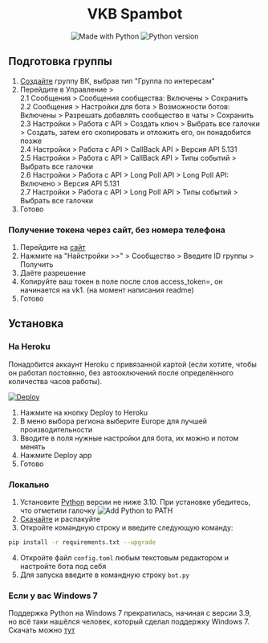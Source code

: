 <h1 align="center">VKB Spambot</h1>
<p align="center">
    <img alt="Made with Python" src="https://img.shields.io/badge/Made%20with-Python-%23FFD242?logo=python&logoColor=white"></img>
	<img alt="Python version" src="https://img.shields.io/badge/python-3.10-blue.svg"></img>
</p>

## Подготовка группы
1. [Создайте](https://vk.com/groups?w=groups_create) группу ВК, выбрав тип "Группа по интересам"
2. Перейдите в Управление ><br>
	2.1 Сообщения > Сообщения сообщества: Включены > Сохранить<br>
	2.2 Сообщения > Настройки для бота > Возможности ботов: Включены > Разрешать добавлять сообщество в чаты > Сохранить<br>
	2.3 Настройки > Работа с API > Создать ключ > Выбрать все галочки > Создать, затем его скопировать и отложить его, он понадобится позже<br>
	2.4 Настройки > Работа с API > CallBack API > Версия API 5.131<br>
	2.5 Настройки > Работа с API > CallBack API > Типы событий > Выбрать все галочки<br>
	2.6 Настройки > Работа с API > Long Poll API > Long Poll API: Включено > Версия API 5.131<br>
	2.7 Настройки > Работа с API > Long Poll API > Типы событий > Выбрать все галочки<br>
3. Готово
### Получение токена через сайт, без номера телефона

1. Перейдите на [сайт](https://vkhost.github.io/)
2. Нажмите на "Найстройки >>" > Сообщество > Введите ID группы > Получить
3. Даёте разрешение
4. Копируйте ваш токен в поле после слов access_token=, он начинается на vk1. (на момент написания readme)
5. Готово

## Установка
### На Heroku
Понадобится аккаунт Heroku с привязанной картой (если хотите, чтобы он работал постоянно, без автооключений после определённого количества часов работы).

[![Deploy](https://www.herokucdn.com/deploy/button.svg)](https://heroku.com/deploy?template=https://github.com/Cl0ckHvH/Vk_SpamBot)

1. Нажмите на кнопку Deploy to Heroku
2. В меню выбора региона выберите Europe для лучшей производительности
3. Вводите в поля нужные настройки для бота, их можно и потом менять
3. Нажмите Deploy app
4. Готово

### Локально
1. Установите [Python](https://www.python.org/downloads/) версии не ниже 3.10. При установке убедитесь, что отметили галочку ![Add Python to PATH](https://sun9-east.userapi.com/sun9-17/s/v1/ig2/QxsAkYeUkCIWkOfZCyELhXQFbAKHiEdGXo4zWEkinzGT3pEtKV72GGs4tm6HnvgyC5Y1McmByppeXFKeX-PEc__Y.jpg?size=181x19&quality=96&type=album)
2. [Скачайте](https://github.com/Cl0ckHvH/VKB_Spambot/archive/refs/heads/main.zip) и распакуйте
3. Откройте командную строку и введите следующую команду:
```sh
pip install -r requirements.txt --upgrade
```
4. Откройте файл `config.toml` любым текстовым редактором и настройте бота под себя
5. Для запуска введите в командную строку `bot.py`

### Если у вас Windows 7

Поддержка Python на Windows 7 прекратилась, начиная с версии 3.9, но всё таки нашёлся человек, который сделал поддержку Windows 7. Скачать можно [тут](https://github.com/NulAsh/cpython/releases/tag/v3.10.1win7-1)
